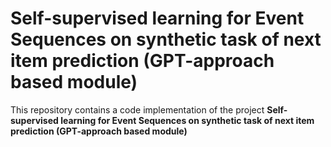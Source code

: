 # Self-supervised learning for Event Sequences on synthetic task of next item prediction (GPT-approach based module)

This repository contains a code implementation of the project **Self-supervised learning for Event Sequences on synthetic task of next item prediction (GPT-approach based module)**
